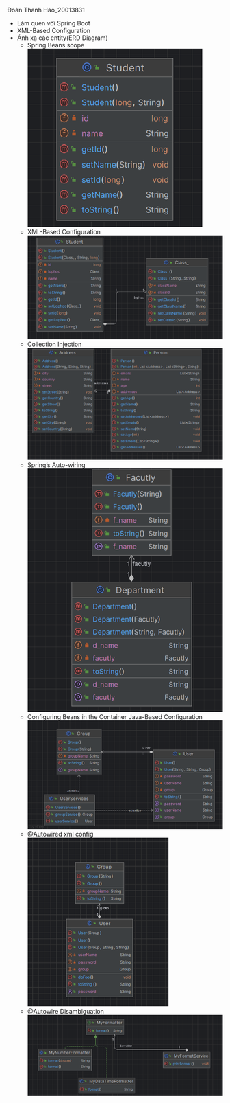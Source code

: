Đoàn Thanh Hào_20013831
- Làm quen với Spring Boot
- XML-Based Configuration
- Ánh xạ các entity(ERD Diagram)
  - Spring Beans scope
  ![img.png](img%2Fimg.png)
  - XML-Based Configuration
  ![img_1.png](img%2Fimg_1.png)
  - Collection Injection
  ![img_2.png](img%2Fimg_2.png)
  - Spring’s Auto-wiring
  ![img_6.png](img%2Fimg_6.png)
  - Configuring Beans in the Container Java-Based Configuration
  ![img_3.png](img%2Fimg_3.png)
  - @Autowired xml config
  ![img_4.png](img%2Fimg_4.png)
  - @Autowire Disambiguation
  ![img_5.png](img%2Fimg_5.png)